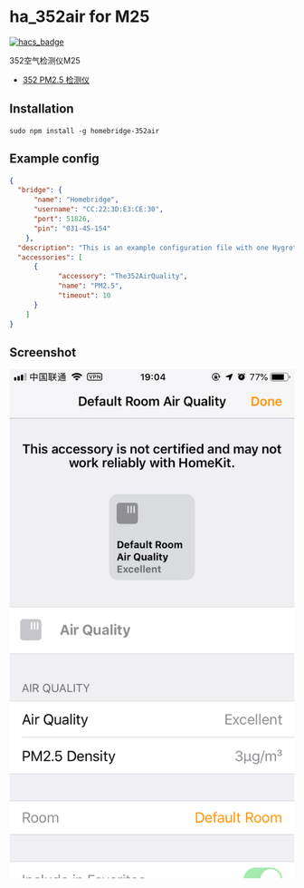 # ha_352air for M25
[![hacs_badge](https://img.shields.io/badge/HACS-Custom-orange.svg)](https://github.com/custom-components/hacs)

352空气检测仪M25
- [352 PM2.5 检测仪](https://www.352group.com.cn/info.php?id=6)


## Installation

```
sudo npm install -g homebridge-352air
```


## Example config

```json
{
  "bridge": {
      "name": "Homebridge",
      "username": "CC:22:3D:E3:CE:30",
      "port": 51826,
      "pin": "031-45-154"
    },
  "description": "This is an example configuration file with one Hygrotermograph accessory. You can use this as a template for creating your own configuration file containing devices you actually own.",
  "accessories": [
      {
            "accessory": "The352AirQuality",
            "name": "PM2.5",
            "timeout": 10
      }
    ]
}
```

## Screenshot

![](https://github.com/mckelvin/homebridge-352air/raw/master/.github/apple-homekit-352air-screenshot.png)
